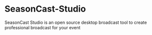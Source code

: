 # SeasonCast-Studio
SeasonCast Studio is an open source desktop broadcast tool to create professional broadcast for your event
